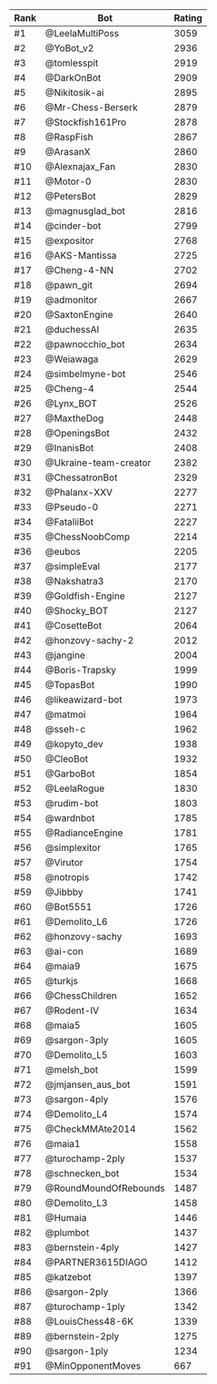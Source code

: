 Rank|Bot|Rating
---|---|---
#1|@LeelaMultiPoss|3059
#2|@YoBot_v2|2936
#3|@tomlesspit|2919
#4|@DarkOnBot|2909
#5|@Nikitosik-ai|2895
#6|@Mr-Chess-Berserk|2879
#7|@Stockfish161Pro|2878
#8|@RaspFish|2867
#9|@ArasanX|2860
#10|@Alexnajax_Fan|2830
#11|@Motor-0|2830
#12|@PetersBot|2829
#13|@magnusglad_bot|2816
#14|@cinder-bot|2799
#15|@expositor|2768
#16|@AKS-Mantissa|2725
#17|@Cheng-4-NN|2702
#18|@pawn_git|2694
#19|@admonitor|2667
#20|@SaxtonEngine|2640
#21|@duchessAI|2635
#22|@pawnocchio_bot|2634
#23|@Weiawaga|2629
#24|@simbelmyne-bot|2546
#25|@Cheng-4|2544
#26|@Lynx_BOT|2526
#27|@MaxtheDog|2448
#28|@OpeningsBot|2432
#29|@InanisBot|2408
#30|@Ukraine-team-creator|2382
#31|@ChessatronBot|2329
#32|@Phalanx-XXV|2277
#33|@Pseudo-0|2271
#34|@FataliiBot|2227
#35|@ChessNoobComp|2214
#36|@eubos|2205
#37|@simpleEval|2177
#38|@Nakshatra3|2170
#39|@Goldfish-Engine|2127
#40|@Shocky_BOT|2127
#41|@CosetteBot|2064
#42|@honzovy-sachy-2|2012
#43|@jangine|2004
#44|@Boris-Trapsky|1999
#45|@TopasBot|1990
#46|@likeawizard-bot|1973
#47|@matmoi|1964
#48|@sseh-c|1962
#49|@kopyto_dev|1938
#50|@CleoBot|1932
#51|@GarboBot|1854
#52|@LeelaRogue|1830
#53|@rudim-bot|1803
#54|@wardnbot|1785
#55|@RadianceEngine|1781
#56|@simplexitor|1765
#57|@Virutor|1754
#58|@notropis|1742
#59|@Jibbby|1741
#60|@Bot5551|1726
#61|@Demolito_L6|1726
#62|@honzovy-sachy|1693
#63|@ai-con|1689
#64|@maia9|1675
#65|@turkjs|1668
#66|@ChessChildren|1652
#67|@Rodent-IV|1634
#68|@maia5|1605
#69|@sargon-3ply|1605
#70|@Demolito_L5|1603
#71|@melsh_bot|1599
#72|@jmjansen_aus_bot|1591
#73|@sargon-4ply|1576
#74|@Demolito_L4|1574
#75|@CheckMMAte2014|1562
#76|@maia1|1558
#77|@turochamp-2ply|1537
#78|@schnecken_bot|1534
#79|@RoundMoundOfRebounds|1487
#80|@Demolito_L3|1458
#81|@Humaia|1446
#82|@plumbot|1437
#83|@bernstein-4ply|1427
#84|@PARTNER3615DIAGO|1412
#85|@katzebot|1397
#86|@sargon-2ply|1366
#87|@turochamp-1ply|1342
#88|@LouisChess48-6K|1339
#89|@bernstein-2ply|1275
#90|@sargon-1ply|1234
#91|@MinOpponentMoves|667
